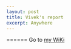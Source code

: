 ```yaml
---
layout: post
title: Vivek's report
excerpt: Anywhere
---
```


======
Go to [my WiKi](https://github.com/ai-se/Vivek/wiki/Report-April-30)

